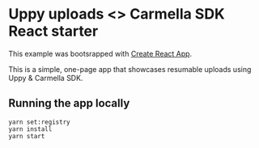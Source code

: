 
# Uppy uploads <> Carmella SDK React starter

This example was bootsrapped with [Create React App](https://github.com/facebook/create-react-app).

This is a simple, one-page app that showcases resumable uploads using Uppy & Carmella SDK.

## Running the app locally
```
yarn set:registry
yarn install
yarn start
```